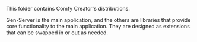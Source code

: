 This folder contains Comfy Creator's distributions.

Gen-Server is the main application, and the others are libraries that provide core functionality to the main application. They are designed as extensions that can be swapped in or out as needed.
